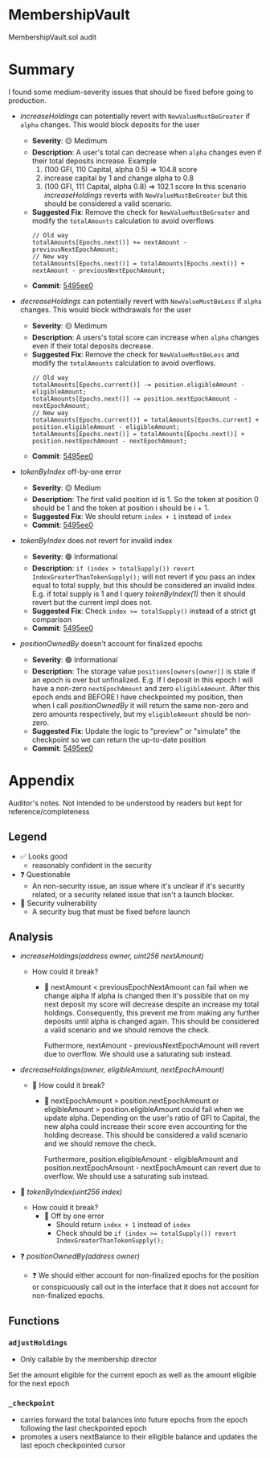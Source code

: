 # MembershipVault

MembershipVault.sol audit

# Summary

I found some medium-severity issues that should be fixed before going to production.

- _increaseHoldings_ can potentially revert with `NewValueMustBeGreater` if `alpha` changes. This
  would block deposits for the user

  - **Severity**: 🟡 Medimum
  - **Description**: A user's total can decrease when `alpha` changes even if their total deposits increase. Example
    1. (100 GFI, 110 Capital, alpha 0.5) => 104.8 score
    2. increase capital by 1 and change alpha to 0.8
    3. (100 GFI, 111 Capital, alpha 0.8) => 102.1 score
       In this scenario _increaseHoldings_ reverts with `NewValueMustBeGreater` but this should be considered a valid scenario.
  - **Suggested Fix**: Remove the check for `NewValueMustBeGreater` and modify the `totalAmounts` calculation to avoid
    overflows
    ```
    // Old way
    totalAmounts[Epochs.next()] += nextAmount - previousNextEpochAmount;
    // New way
    totalAmounts[Epochs.next()] = totalAmounts[Epochs.next()] + nextAmount - previousNextEpochAmount;
    ```
  - **Commit**: [5495ee0](https://github.com/warbler-labs/mono/pull/1069/commits/5495ee01daa5e24b86a32a3be2dea71c5b83db61)

- _decreaseHoldings_ can potentially revert with `NewValueMustBeLess` if `alpha` changes. This would block withdrawals for the user

  - **Severity**: 🟡 Medimum
  - **Description**: A users's total score can increase when `alpha` changes even if their total deposits decrease.
  - **Suggested Fix**: Remove the check for `NewValueMustBeLess` and modify the `totalAmounts` calculation to avoid overflows.
    ```
    // Old way
    totalAmounts[Epochs.current()] -= position.eligibleAmount - eligibleAmount;
    totalAmounts[Epochs.next()] -= position.nextEpochAmount - nextEpochAmount;
    // New way
    totalAmounts[Epochs.current()] = totalAmounts[Epochs.current] + position.eligibleAmount - eligibleAmount;
    totalAmounts[Epochs.next()] = totalAmounts[Epochs.next()] + position.nextEpochAmount - nextEpochAmount;
    ```
  - **Commit**: [5495ee0](https://github.com/warbler-labs/mono/pull/1069/commits/5495ee01daa5e24b86a32a3be2dea71c5b83db61)

- _tokenByIndex_ off-by-one error

  - **Severity**: 🟡 Medium
  - **Description**: The first valid position id is 1. So the token at position 0 should be 1 and the token at position i should be i + 1.
  - **Suggested Fix**: We should return `index + 1` instead of `index`
  - **Commit**: [5495ee0](https://github.com/warbler-labs/mono/pull/1069/commits/5495ee01daa5e24b86a32a3be2dea71c5b83db61)

- _tokenByIndex_ does not revert for invalid index

  - **Severity**: 🟢 Informational
  - **Description**: `if (index > totalSupply()) revert IndexGreaterThanTokenSupply();` will not revert if you pass an index equal to total supply,
    but this should be considered an invalid index. E.g. if total supply is 1 and I query _tokenByIndex(1)_ then it should revert but the
    current impl does not.
  - **Suggested Fix**: Check `index >= totalSupply()` instead of a strict gt comparison
  - **Commit**: [5495ee0](https://github.com/warbler-labs/mono/pull/1069/commits/5495ee01daa5e24b86a32a3be2dea71c5b83db61)

- _positionOwnedBy_ doesn't account for finalized epochs
  - **Severity**: 🟢 Informational
  - **Description**: The storage value `positions[owners[owner]]` is stale if an epoch is over but unfinalized. E.g. If I deposit in this epoch
    I will have a non-zero `nextEpochAmount` and zero `eligibleAmount`. After this epoch ends and BEFORE I have checkpointed my position, then when I
    call _positionOwnedBy_ it will return the same non-zero and zero amounts respectively, but my `eligibleAmount` should be non-zero.
  - **Suggested Fix**: Update the logic to "preview" or "simulate" the checkpoint so we can return the up-to-date position
  - **Commit**: [5495ee0](https://github.com/warbler-labs/mono/pull/1069/commits/5495ee01daa5e24b86a32a3be2dea71c5b83db61)

# Appendix

Auditor's notes. Not intended to be understood by readers but kept for reference/completeness

## Legend

- ✅ Looks good
  - reasonably confident in the security
- ❓ Questionable
  - An non-security issue, an issue where it's unclear if it's security related, or a security
    related issue that isn't a launch blocker.
- 🛑 Security vulnerability
  - A security bug that must be fixed before launch

## Analysis

- _increaseHoldings(address owner, uint256 nextAmount)_

  - How could it break?

    - 🛑 nextAmount < previousEpochNextAmount can fail when we change alpha If alpha is changed then it's
      possible that on my next deposit my score will decrease despite an increase my total holdings.
      Consequently, this prevent me from making any further deposits until alpha is changed again.
      This should be considered a valid scenario and we should remove the check.

      Futhermore, nextAmount - previousNextEpochAmount will revert due to overflow. We should use a
      saturating sub instead.

- _decreaseHoldings(owner, eligibleAmount, nextEpochAmount)_

  - 🛑 How could it break?

    - 🛑 nextEpochAmount > position.nextEpochAmount or eligibleAmount > position.eligibleAmount could
      fail when we update alpha. Depending on the user's ratio of GFI to Capital, the new alpha could
      increase their score even accounting for the holding decrease. This should be considered a
      valid scenario and we should remove the check.

      Furthermore, position.eligibleAmount - eligibleAmount and position.nextEpochAmount - nextEpochAmount
      can revert due to overflow. We should use a saturating sub instead.

- 🛑 _tokenByIndex(uint256 index)_

  - How could it break?
    - 🛑 Off by one error
      - Should return `index + 1` instead of `index`
      - Check should be `if (index >= totalSupply()) revert IndexGreaterThanTokenSupply();`

- ❓ _positionOwnedBy(address owner)_
  - ❓ We should either account for non-finalized epochs for the position or conspicuously call
    out in the interface that it does not account for non-finalized epochs.

## Functions

### `adjustHoldings`

- Only callable by the membership director

Set the amount eligible for the current epoch as well as the amount eligible for the next epoch

### `_checkpoint`

- carries forward the total balances into future epochs from the
  epoch following the last checkpointed epoch
- promotes a users nextBalance to their elligible balance and updates the last
  epoch checkpointed cursor
